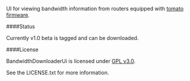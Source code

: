 UI for viewing bandwidth information from routers equipped with [tomato firmware](http://www.polarcloud.com/tomato).

####Status

Currently v1.0 beta is tagged and can be downloaded.

####License

BandwidthDownloaderUi is licensed under [GPL v3.0](http://www.gnu.org/licenses/gpl-3.0-standalone.html).

See the LICENSE.txt for more information.